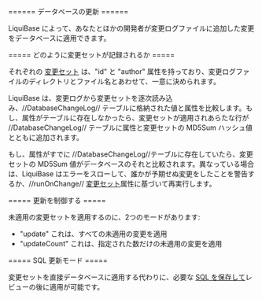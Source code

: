 ====== データベースの更新 ======

LiquiBase によって、あなたとほかの開発者が変更ログファイルに追加した変更をデータベースに適用できます。


===== どのように変更セットが記録されるか =====

それぞれの [ 変更セット](changeset ) は、"id" と "author" 属性を持っており、変更ログファイルのディレクトリとファイル名とあわせて、一意に決められます。

LiquiBase は、変更ログから変更セットを逐次読み込み、//DatabaseChangeLog// テーブルに格納された値と属性を比較します。もし、属性がテーブルに存在しなかったら、変更セットが適用されあらたな行が //DatabaseChangeLog// テーブルに属性と変更セットの MD5Sum ハッシュ値とともに追加されます。

もし、属性がすでに //DatabaseChangeLog//テーブルに存在していたら、変更セットの MD5Sum 値がデータベースのそれと比較されます。異なっている場合は、LiquiBase はエラーをスローして、誰かが予期せぬ変更をしたことを警告するか、//runOnChange// [ 変更セット](changeset )属性に基づいて再実行します。

===== 更新を制御する =====

未適用の変更セットを適用するのに、2つのモードがあります:
  - "update" これは、すべての未適用の変更を適用
  - "updateCount" これは、指定された数だけの未適用の変更を適用

===== SQL 更新モード =====

変更セットを直接データベースに適用する代わりに、必要な [ SQL を保存して](sql_output )レビューの後に適用が可能です。